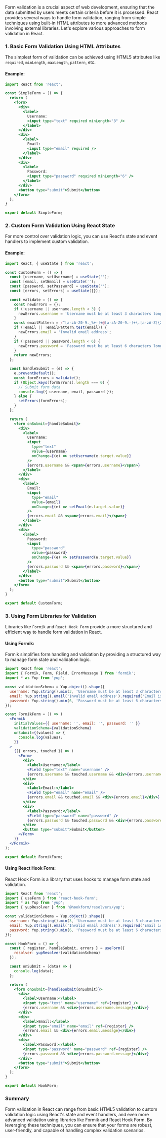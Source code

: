 Form validation is a crucial aspect of web development, ensuring that the data submitted by users meets certain criteria before it is processed. React provides several ways to handle form validation, ranging from simple techniques using built-in HTML attributes to more advanced methods involving external libraries. Let's explore various approaches to form validation in React.

### 1. Basic Form Validation Using HTML Attributes

The simplest form of validation can be achieved using HTML5 attributes like `required`, `minLength`, `maxLength`, `pattern`, etc.

#### **Example:**
```jsx
import React from 'react';

const SimpleForm = () => {
  return (
    <form>
      <div>
        <label>
          Username:
          <input type="text" required minLength="3" />
        </label>
      </div>
      <div>
        <label>
          Email:
          <input type="email" required />
        </label>
      </div>
      <div>
        <label>
          Password:
          <input type="password" required minLength="6" />
        </label>
      </div>
      <button type="submit">Submit</button>
    </form>
  );
}

export default SimpleForm;
```

### 2. Custom Form Validation Using React State

For more control over validation logic, you can use React's state and event handlers to implement custom validation.

#### **Example:**
```jsx
import React, { useState } from 'react';

const CustomForm = () => {
  const [username, setUsername] = useState('');
  const [email, setEmail] = useState('');
  const [password, setPassword] = useState('');
  const [errors, setErrors] = useState({});

  const validate = () => {
    const newErrors = {};
    if (!username || username.length < 3) {
      newErrors.username = 'Username must be at least 3 characters long';
    }
    const emailPattern = /^[a-zA-Z0-9._%+-]+@[a-zA-Z0-9.-]+\.[a-zA-Z]{2,}$/;
    if (!email || !emailPattern.test(email)) {
      newErrors.email = 'Invalid email address';
    }
    if (!password || password.length < 6) {
      newErrors.password = 'Password must be at least 6 characters long';
    }
    return newErrors;
  };

  const handleSubmit = (e) => {
    e.preventDefault();
    const formErrors = validate();
    if (Object.keys(formErrors).length === 0) {
      // Submit form data
      console.log({ username, email, password });
    } else {
      setErrors(formErrors);
    }
  };

  return (
    <form onSubmit={handleSubmit}>
      <div>
        <label>
          Username:
          <input
            type="text"
            value={username}
            onChange={(e) => setUsername(e.target.value)}
          />
          {errors.username && <span>{errors.username}</span>}
        </label>
      </div>
      <div>
        <label>
          Email:
          <input
            type="email"
            value={email}
            onChange={(e) => setEmail(e.target.value)}
          />
          {errors.email && <span>{errors.email}</span>}
        </label>
      </div>
      <div>
        <label>
          Password:
          <input
            type="password"
            value={password}
            onChange={(e) => setPassword(e.target.value)}
          />
          {errors.password && <span>{errors.password}</span>}
        </label>
      </div>
      <button type="submit">Submit</button>
    </form>
  );
}

export default CustomForm;
```

### 3. Using Form Libraries for Validation

Libraries like `Formik` and `React Hook Form` provide a more structured and efficient way to handle form validation in React.

#### **Using Formik:**

Formik simplifies form handling and validation by providing a structured way to manage form state and validation logic.

```jsx
import React from 'react';
import { Formik, Form, Field, ErrorMessage } from 'formik';
import * as Yup from 'yup';

const validationSchema = Yup.object().shape({
  username: Yup.string().min(3, 'Username must be at least 3 characters long').required('Username is required'),
  email: Yup.string().email('Invalid email address').required('Email is required'),
  password: Yup.string().min(6, 'Password must be at least 6 characters long').required('Password is required')
});

const FormikForm = () => (
  <Formik
    initialValues={{ username: '', email: '', password: '' }}
    validationSchema={validationSchema}
    onSubmit={(values) => {
      console.log(values);
    }}
  >
    {({ errors, touched }) => (
      <Form>
        <div>
          <label>Username:</label>
          <Field type="text" name="username" />
          {errors.username && touched.username && <div>{errors.username}</div>}
        </div>
        <div>
          <label>Email:</label>
          <Field type="email" name="email" />
          {errors.email && touched.email && <div>{errors.email}</div>}
        </div>
        <div>
          <label>Password:</label>
          <Field type="password" name="password" />
          {errors.password && touched.password && <div>{errors.password}</div>}
        </div>
        <button type="submit">Submit</button>
      </Form>
    )}
  </Formik>
);

export default FormikForm;
```

#### **Using React Hook Form:**

React Hook Form is a library that uses hooks to manage form state and validation.

```jsx
import React from 'react';
import { useForm } from 'react-hook-form';
import * as Yup from 'yup';
import { yupResolver } from '@hookform/resolvers/yup';

const validationSchema = Yup.object().shape({
  username: Yup.string().min(3, 'Username must be at least 3 characters long').required('Username is required'),
  email: Yup.string().email('Invalid email address').required('Email is required'),
  password: Yup.string().min(6, 'Password must be at least 6 characters long').required('Password is required')
});

const HookForm = () => {
  const { register, handleSubmit, errors } = useForm({
    resolver: yupResolver(validationSchema)
  });

  const onSubmit = (data) => {
    console.log(data);
  };

  return (
    <form onSubmit={handleSubmit(onSubmit)}>
      <div>
        <label>Username:</label>
        <input type="text" name="username" ref={register} />
        {errors.username && <div>{errors.username.message}</div>}
      </div>
      <div>
        <label>Email:</label>
        <input type="email" name="email" ref={register} />
        {errors.email && <div>{errors.email.message}</div>}
      </div>
      <div>
        <label>Password:</label>
        <input type="password" name="password" ref={register} />
        {errors.password && <div>{errors.password.message}</div>}
      </div>
      <button type="submit">Submit</button>
    </form>
  );
}

export default HookForm;
```

### Summary

Form validation in React can range from basic HTML5 validation to custom validation logic using React's state and event handlers, and even more advanced validation using libraries like Formik and React Hook Form. By leveraging these techniques, you can ensure that your forms are robust, user-friendly, and capable of handling complex validation scenarios.
